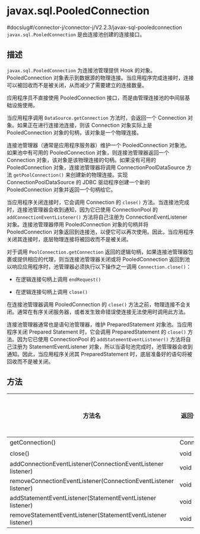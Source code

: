 javax.sql.PooledConnection 
===============================================
#docslug#/connector-j/connector-j/V2.2.3/javax-sql-pooledconnection
`javax.sql.PooledConnection` 是由连接池创建的连接接口。

描述 
-----------------------

`javax.sql.PooledConnection` 为连接池管理提供 Hook 的对象。PooledConnection 对象表示到数据源的物理连接。当应用程序完成连接时，连接可以被回收而不是被关闭，从而减少了需要建立的连接数量。

应用程序员不直接使用 PooledConnection 接口，而是由管理连接池的中间层基础设施使用。

当应用程序调用 `DataSource.getConnection` 方法时，会返回一个 Connection 对象。如果正在进行连接池连接，则该 Connection 对象实际上是 PooledConnection 对象的句柄，该对象是一个物理连接。

连接池管理器（通常是应用程序服务器）维护一个 PooledConnection 对象池。如果池中有可用的 PooledConnection 对象，则连接池管理器返回一个 Connection 对象，该对象是该物理连接的句柄。如果没有可用的 PooledConnection 对象，连接池管理器将调用 ConnectionPoolDataSource 方法 `getPoolConnection()` 来创建新的物理连接。实现 ConnectionPoolDataSource 的 JDBC 驱动程序创建一个新的 PooledConnection 对象并返回一个句柄给它。

当应用程序关闭连接时，它会调用 Connection 的 `close()` 方法。当连接池完成时，连接池管理器会收到通知，因为它已使用 ConnectionPool 的 `addConnectionEventListener()` 方法将自己注册为 ConnectionEventListener 对象。连接池管理器停用 PooledConnection 对象的句柄并将 PooledConnection 对象返回到连接池，以便它可以再次使用。因此，当应用程序关闭其连接时，底层物理连接将被回收而不是被关闭。

对于调用 `PoolConnection.getConnection` 返回的逻辑句柄，如果连接池管理器包裹或提供相应的代理，则当连接池管理器关闭或将 PooledConnection 返回到池以响应应用程序时，池管理器必须执行以下操作之一调用 `Connection.close()`：

* 在逻辑连接句柄上调用 `endRequest()`

  

* 在逻辑连接句柄上调用 `close()`

  




在连接池管理器调用 PooledConnection 的 `close()` 方法之前，物理连接不会关闭。通常在有序关闭服务器，或者发生致命错误使连接无法使用时调用此方法。

连接池管理器通常也是语句池管理器，维护 PreparedStatement 对象池。当应用程序关闭 Prepared Statement 时，它会调用 PreparedStatement 的 `close()` 方法。因为它已使用 ConnectionPool 的 `addStatementEventListener()` 方法将自己注册为 StatementEventListener 对象，所以当语句池完成时，池管理器会收到通知。因此，当应用程序关闭其 PreparedStatement 时，底层准备好的语句将被回收而不是被关闭。

方法 
-----------------------



|                               方法名                               |   返回值类型    | Oracle 模式是否支持 JDBC 4 | MySQL 是否支持 JDBC 4 |
|-----------------------------------------------------------------|------------|----------------------|-------------------|
| getConnection()                                                 | Connection | 是                    | 是                 |
| close()                                                         | void       | 是                    | 是                 |
| addConnectionEventListener(ConnectionEventListener listener)    | void       | 是                    | 是                 |
| removeConnectionEventListener(ConnectionEventListener listener) | void       | 是                    | 是                 |
| addStatementEventListener(StatementEventListener listener)      | void       | 是                    | 是                 |
| removeStatementEventListener(StatementEventListener listener)   | void       | 是                    | 是                 |


